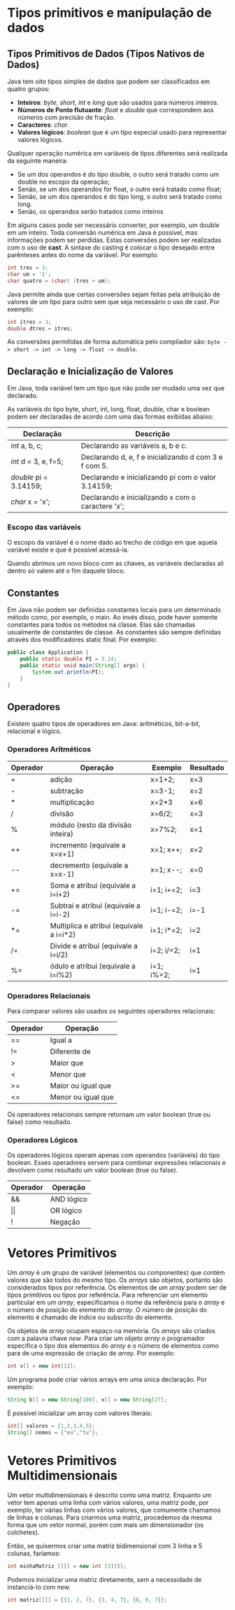 # Tipos primitivos e manipulação de dados

## Tipos Primitivos de Dados (Tipos Nativos de Dados)

Java tem oito tipos simples de dados que podem ser classificados em quatro grupos:

- **Inteiros**: _byte_, _short_, _int_ e _long_ que são usados para números inteiros.
- **Números de Ponto flutuante**: _float_ e _double_ que correspondem aos números com precisão de fração.
- **Caracteres**: _char_.
- **Valores lógicos**: _boolean_ que é um tipo especial usado para representar valores lógicos.

Qualquer operação numérica em variáveis de tipos diferentes será realizada da seguinte maneira:

- Se um dos operandos é do tipo double, o outro será tratado como um double no escopo da operação;
- Senão, se um dos operandos for float, o outro será tratado como float;
- Senão, se um dos operandos é do tipo long, o outro será tratado como long.
- Senão, os operandos serão tratados como inteiros

Em alguns casos pode ser necessário converter, por exemplo, um double em um inteiro. Toda conversão numérica em Java é possível, mas informações podem ser perdidas. Estas conversões podem ser realizadas com o uso de **cast**. A sintaxe do casting é colocar o tipo desejado entre parênteses antes do nome da variável. Por exemplo:

````java
int tres = 3;
char um = '1';
char quatro = (char) (tres + um);
````

Java permite ainda que certas conversões sejam feitas pela atribuição de valores de um tipo para outro sem que seja necessário o uso de cast. Por exemplo:

````java
int itres = 3;
double dtres = itres;
````

As conversões permitidas de forma automática pelo compilador são: ````byte -> short -> int -> long -> float -> double````.

## Declaração e Inicialização de Valores

Em Java, toda variável tem um tipo que não pode ser mudado uma vez que declarado.

As variáveis do tipo byte, short, int, long, float, double, char e boolean podem ser declaradas de acordo com uma das formas exibidas abaixo:

|         Declaração        |                         Descrição                         |
| ------------------------  | --------------------------------------------------------- |
| _int_ a, b, c;            | Declarando as variáveis a, b e c.                         |
| _int_ d = 3, e, f=5;      | Declarando d, e, f e inicializando d com 3 e f com 5.     |
| _double_ pi = 3.14159;    | Declarando e inicializando pi com o valor 3.14159;        |
| _char_ x = 'x';           | Declarando e inicializando x com o caractere 'x';         |

### Escopo das variáveis

O escopo da variável é o nome dado ao trecho de código em que aquela variável existe e que é possível acessá-la. 

Quando abrimos um novo bloco com as chaves, as variáveis declaradas ali dentro só valem até o fim daquele bloco.

## Constantes

Em Java não podem ser definidas constantes locais para um determinado método como, por exemplo, o main. Ao invés disso, pode haver somente constantes para todos os métodos na classe. Elas são chamadas usualmente de constantes de classe. As constantes são sempre definidas através dos modificadores static final. Por exemplo:

````java
public class Application {
    public static double PI = 3.14;
    public static void main(String[] args) {
        System.out.println(PI);
    }
}
````

## Operadores

Existem quatro tipos de operadores em Java: aritméticos, bit-a-bit, relacional e lógico.

### Operadores Aritméticos

| Operador |                      Operação                      |     Exemplo     |   Resultado   |
| -------- | -------------------------------------------------- | --------------- | ------------- |
|     +    | adição                                             |    x=1+2;       |   x=3         |
|     -    | subtração                                          |    x=3-1;       |   x=2         |
|     *    | multiplicação                                      |    x=2\*3       |   x=6         |
|     /    | divisão                                            |    x=6/2;       |   x=3         |
|     %    | módulo (resto da divisão inteira)                  |    x=7%2;       |   x=1         |
|    ++    | incremento (equivale a x=x+1)                      |    x=1; x++;    |   x=2         |
|    --    | decremento (equivale a x=x-1)                      |    x=1; x--;    |   x=0         |
|    +=    | Soma e atribui (equivale a i=i+2)                  |    i=1; i+=2;   |   i=3         |
|    -=    | Subtrai e atribui (equivale a i=i-2)               |    i=1; i-=2;   |   i=-1        |
|    \*=   | Multiplica e atribui (equivale a i=i\*2)           |    i=1; i*=2;   |   i=2         |
|    /=    | Divide e atribui (equivale a i=i/2)                |    i=2; i/=2;   |   i=1         |
|    %=    | ódulo e atribui (equivale a i=i%2)                 |    i=1; i%=2;   |   i=1         |

### Operadores Relacionais

Para comparar valores são usados os seguintes operadores relacionais:

| Operador |                      Operação                      |
| -------- | -------------------------------------------------- |
|    ==    | Igual a                                            |
|    !=    | Diferente de                                       |
|    >     | Maior que                                          |
|    <     | Menor que                                          |
|    >=    | Maior ou igual que                                 |
|    <=    | Menor ou igual que                                 |

Os operadores relacionais sempre retornam um valor boolean (true ou false) como resultado.

### Operadores Lógicos

Os operadores lógicos operam apenas com operandos (variáveis) do tipo boolean. Esses operadores servem para combinar expressões relacionais e devolvem como resultado um valor boolean (true ou false).

| Operador |                      Operação                      |
| -------- | -------------------------------------------------- |
|    &&    | AND lógico                                         |
|   \|\|   | OR lógico                                          |
|    !     | Negação                                            |

# Vetores Primitivos

Um _array_ é um grupo de variável (elementos ou componentes) que contém valores que são todos do mesmo tipo. Os _arrays_ são objetos, portanto são considerados tipos por referência. Os elementos de um _array_ podem ser de tipos primitivos ou tipos por referência. Para referenciar um elemento particular em um _array_, especificamos o nome da referência para o _array_ e o número de posição do elemento do _array_. O número de posição do elemento é chamado de índice ou subscrito do elemento.

Os objetos de _array_ ocupam espaço na memória. Os _arrays_ são criados com a palavra chave _new_. Para criar um objeto _array_ o programador especifica o tipo dos elementos do _array_ e o número de elementos como para de uma expressão de criação de _array_. Por exemplo:

````java
int v[] = new int[12];
````

Um programa pode criar vários arrays em uma única declaração. Por exemplo:

````java
String b[] = new String[100], x[] = new String[27];
````

É possível inicializar um array com valores literais:

````java
int[] valores = {1,2,3,4,5};
String[] nomes = {"eu","tu"};
````

# Vetores Primitivos Multidimensionais

Um vetor multidimensionais é descrito como uma matriz. Enquanto um vetor tem apenas uma linha com vários valores, uma matriz pode, por exemplo, ter várias linhas com vários valores, que comumente chamamos de linhas e colunas. Para criarmos uma matriz, procedemos da mesma forma que um vetor normal, porém com mais um dimensionador (os colchetes).

Então, se quisermos criar uma matriz bidimensional com 3 linha e 5 colunas, faríamos:

````java
int minhaMatriz [][] = new int [3][5];
````

Podemos inicializar uma matriz diretamente, sem a necessidade de instanciá-lo com new.

````java
int matriz[][] = {{1, 2, 7}, {3, 4, 7}, {8, 9, 7}};
````


